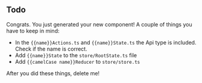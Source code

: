 ## Todo

Congrats. You just generated your new component! A couple of things you have to keep in mind: 
- In the `{{name}}Actions.ts` and `{{name}}State.ts` the Api type is included. Check if the name is correct.
- Add `{{name}}State` to the `store/RootState.ts` file
- Add `{{camelCase name}}Reducer` to `store/store.ts`

After you did these things, delete me!